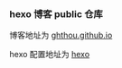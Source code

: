 ### hexo 博客 public 仓库

博客地址为 [ghthou.github.io](https://ghthou.github.io/)

hexo 配置地址为 [hexo](https://github.com/ghthou/hexo)